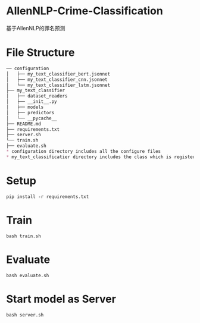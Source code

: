 # AllenNLP-Crime-Classification
基于AllenNLP的罪名预测

# File Structure
```markdown
── configuration
│   ├── my_text_classifier_bert.jsonnet
│   ├── my_text_classifier_cnn.jsonnet
│   └── my_text_classifier_lstm.jsonnet
├── my_text_classifier
│   ├── dataset_readers
│   ├── __init__.py
│   ├── models
│   ├── predictors
│   └── __pycache__
├── README.md
├── requirements.txt
├── server.sh
└── train.sh
├── evaluate.sh
* configuration directory includes all the configure files
* my_text_classificatier directory includes the class which is registered
```

# Setup
`pip install -r requirements.txt`

# Train
`bash train.sh`

# Evaluate
`bash evaluate.sh`

# Start model as Server
`bash server.sh`

